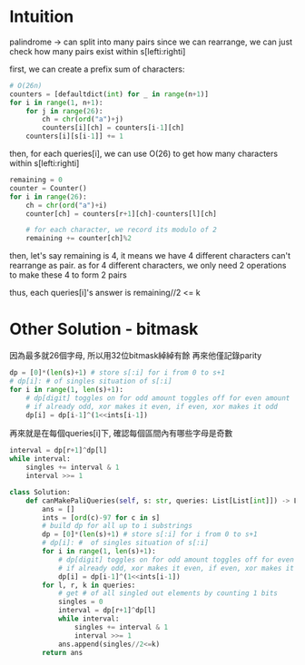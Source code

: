 # Intuition

palindrome -> can split into many pairs
since we can rearrange, we can just check how many pairs exist within s[lefti:righti]

first, we can create a prefix sum of characters:
```py
# O(26n)
counters = [defaultdict(int) for _ in range(n+1)]
for i in range(1, n+1):
    for j in range(26):
        ch = chr(ord("a")+j)
        counters[i][ch] = counters[i-1][ch]
    counters[i][s[i-1]] += 1
```

then, for each queries[i], we can use O(26) to get how many characters within s[lefti:righti]
```py
remaining = 0
counter = Counter()
for i in range(26):
    ch = chr(ord("a")+i)
    counter[ch] = counters[r+1][ch]-counters[l][ch]

    # for each character, we record its modulo of 2
    remaining += counter[ch]%2
```

then, let's say remaining is 4, it means we have 4 different characters can't rearrange as pair.
as for 4 different characters, we only need 2 operations to make these 4 to form 2 pairs

thus, each queries[i]'s answer is remaining//2 <= k

# Other Solution - bitmask

因為最多就26個字母, 所以用32位bitmask綽綽有餘
再來他僅記錄parity

```py
dp = [0]*(len(s)+1) # store s[:i] for i from 0 to s+1
# dp[i]: # of singles situation of s[:i]
for i in range(1, len(s)+1):
    # dp[digit] toggles on for odd amount toggles off for even amount
    # if already odd, xor makes it even, if even, xor makes it odd
    dp[i] = dp[i-1]^(1<<ints[i-1])
```

再來就是在每個queries[i]下, 確認每個區間內有哪些字母是奇數
```py
interval = dp[r+1]^dp[l]
while interval:
    singles += interval & 1
    interval >>= 1
```

```py
class Solution:
    def canMakePaliQueries(self, s: str, queries: List[List[int]]) -> List[bool]:
        ans = []
        ints = [ord(c)-97 for c in s]
        # build dp for all up to i substrings
        dp = [0]*(len(s)+1) # store s[:i] for i from 0 to s+1
        # dp[i]: #  of singles situation of s[:i]
        for i in range(1, len(s)+1):
            # dp[digit] toggles on for odd amount toggles off for even amount
            # if already odd, xor makes it even, if even, xor makes it odd
            dp[i] = dp[i-1]^(1<<ints[i-1])
        for l, r, k in queries:
            # get # of all singled out elements by counting 1 bits
            singles = 0
            interval = dp[r+1]^dp[l]
            while interval:
                singles += interval & 1
                interval >>= 1
            ans.append(singles//2<=k)
        return ans
```
